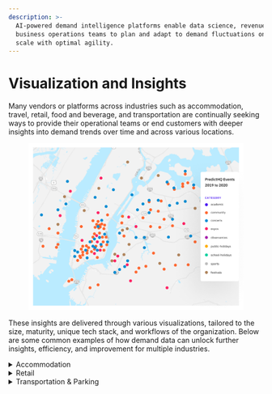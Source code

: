 ```yaml
---
description: >-
  AI-powered demand intelligence platforms enable data science, revenue, and
  business operations teams to plan and adapt to demand fluctuations on a global
  scale with optimal agility.
---
```


# Visualization and Insights

Many vendors or platforms across industries such as accommodation, travel, retail, food and beverage, and transportation are continually seeking ways to provide their operational teams or end customers with deeper insights into demand trends over time and across various locations.

<figure><img src="../../.gitbook/assets/visualization-insights-hero[1].png" alt=""><figcaption></figcaption></figure>

These insights are delivered through various visualizations, tailored to the size, maturity, unique tech stack, and workflows of the organization. Below are some common examples of how demand data can unlock further insights, efficiency, and improvement for multiple industries.



<details>

<summary>Accommodation</summary>

Custom maps and filtered event lists\
[Accommodation Business Demo App](https://predicthq-accommodation-example.streamlit.app/) or[ get the code from GitHub](https://github.com/predicthq/streamlit-accommodation-demo).

![](../../.gitbook/assets/image.png)

</details>



<details>

<summary>Retail</summary>

Custom maps Maps and filtered event lists\
[Retail Demo App](https://predicthq-location-insights-example.streamlit.app/) or[ get the code from GitHub](https://github.com/predicthq/streamlit-location-insights-demo).

![](<../../.gitbook/assets/image (2).png>)

</details>



<details>

<summary>Transportation &#x26; Parking</summary>

Custom maps with polygon, filtered event lists: [Parking Business Demo App](https://predicthq-parking-example.streamlit.app/) or[ get the code from GitHub](https://github.com/predicthq/streamlit-parking-demo).

![](<../../.gitbook/assets/image (3).png>)

</details>
